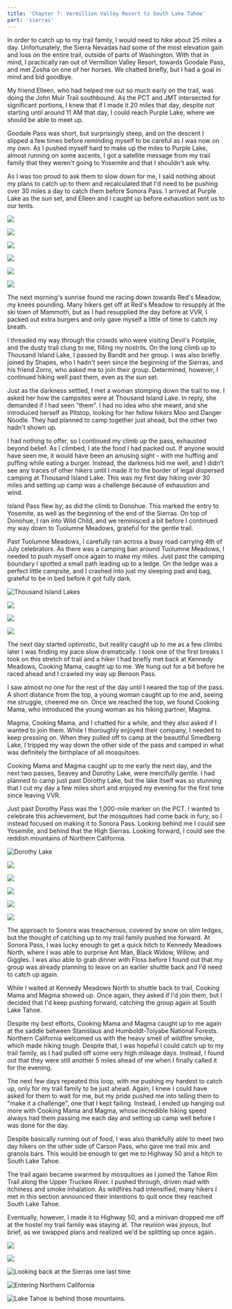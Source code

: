 ```yaml
---
title: 'Chapter 7: Vermillion Valley Resort to South Lake Tahoe'
part: 'sierras'
---
```


<script lang="ts">
import Images from '$lib/components/Images.svelte';
</script>

In order to catch up to my trail family, I would need to hike about 25 miles a day. Unfortunately, the Sierra Nevadas
had some of the most elevation gain and loss on the entire trail, outside of parts of Washington. With that in mind, I
practically ran out of Vermillion Valley Resort, towards Goodale Pass, and met Zosha on one of her horses. We chatted
briefly, but I had a goal in mind and bid goodbye.

My friend Elleen, who had helped me out so much early on the trail, was doing the John Muir Trail southbound. As the PCT
and JMT intersected for significant portions, I knew that if I made it 20 miles that day, despite not starting until
around 11 AM that day, I could reach Purple Lake, where we should be able to meet up.

Goodale Pass was short, but surprisingly steep, and on the descent I slipped a few times before reminding myself to be
careful as I was now on my own. As I pushed myself hard to make up the miles to Purple Lake, almost running on some
ascents, I got a satellite message from my trail family that they weren't going to Yosemite and that I shouldn't ask
why.

As I was too proud to ask them to slow down for me, I said nothing about my plans to catch up to them and recalculated
that I'd need to be pushing over 30 miles a day to catch them before Sonora Pass. I arrived at Purple Lake as the sun
set, and Elleen and I caught up before exhaustion sent us to our tents.

![](https://cdn.jeeveshikedthepct.com/images/e4b5503d-7f8a-4968-4aea-7e4f69d82900.jpeg)

![](https://cdn.jeeveshikedthepct.com/images/aef1e0dd-2617-4a1f-93f7-cfd04fe79500.jpeg)

![](https://cdn.jeeveshikedthepct.com/images/ad8883d5-a2aa-408d-5614-76458fc44800.jpeg)

![](https://cdn.jeeveshikedthepct.com/images/a678c9cc-ed80-408b-a0d8-52d5fb39b700.jpeg)

![](https://cdn.jeeveshikedthepct.com/images/8e1eb6f3-7f47-4d56-55e5-5a48c9455800.jpeg)

![](https://cdn.jeeveshikedthepct.com/images/9db27b5f-aaf8-49c6-082d-420cd7b13100.jpeg)

The next morning's sunrise found me racing down towards Red's Meadow, my knees pounding. Many hikers get off at Red's
Meadow to resupply at the ski town of Mammoth, but as I had resupplied the day before at VVR, I packed out extra burgers
and only gave myself a little of time to catch my breath.

I threaded my way through the crowds who were visiting Devil's Postpile, and the dusty trail clung to me, filling my
nostrils. On the long climb up to Thousand Island Lake, I passed by Bandit and her group. I was also briefly joined by
Shapes, who I hadn't seen since the beginning of the Sierras, and his friend Zorro, who asked me to join their group.
Determined, however, I continued hiking well past them, even as the sun set.

Just as the darkness settled, I met a woman stomping down the trail to me. I asked her how the campsites were at
Thousand Island Lake. In reply, she demanded if I had seen "them". I had no idea who she meant, and she introduced
herself as Pitstop, looking for her fellow hikers Moo and Danger Noodle. They had planned to camp together just ahead,
but the other two hadn't shown up.

I had nothing to offer, so I continued my climb up the pass, exhausted beyond belief. As I climbed, I ate the food I had
packed out. If anyone would have seen me, it would have been an amusing sight - with me huffing and puffing while eating
a burger. Instead, the darkness hid me well, and I didn't see any traces of other hikers until I made it to the border
of legal dispersed camping at Thousand Island Lake. This was my first day hiking over 30 miles and setting up camp was a
challenge because of exhaustion and wind.

Island Pass flew by, as did the climb to Donohue. This marked the entry to Yosemite, as well as the beginning of the end
of the Sierras. On top of Donohue, I ran into Wild Child, and we reminisced a bit before I continued my way down to
Tuolumne Meadows, grateful for the gentle trail.

Past Tuolumne Meadows, I carefully ran across a busy road carrying 4th of July celebrators. As there was a camping ban
around Tuolumne Meadows, I needed to push myself once again to make my miles. Just past the camping boundary I spotted a
small path leading up to a ledge. On the ledge was a perfect little campsite, and I crashed into just my sleeping pad
and bag, grateful to be in bed before it got fully dark.

![Thousand Island Lakes](https://cdn.jeeveshikedthepct.com/images/08329cdc-d980-411e-ffda-96ca07cb1700.jpeg)

![](https://cdn.jeeveshikedthepct.com/images/cf54dbc4-7390-4934-6651-494f959bd100.jpeg)

![](https://cdn.jeeveshikedthepct.com/images/12bb0c91-3a19-41e4-948e-71093e3e2800.jpeg)

![](https://cdn.jeeveshikedthepct.com/images/0c9d6c2d-94ea-4090-8c7e-7e2036e57e00.jpeg)

The next day started optimistic, but reality caught up to me as a few climbs later I was finding my pace slow
dramatically. I took one of the first breaks I took on this stretch of trail and a hiker I had briefly met back at
Kennedy Meadows, Cooking Mama, caught up to me. We hung out for a bit before he raced ahead and I crawled my way up
Benson Pass.

I saw almost no one for the rest of the day until I neared the top of the pass. A short distance from the top, a young
woman caught up to me and, seeing me struggle, cheered me on. Once we reached the top, we found Cooking Mama, who
introduced the young woman as his hiking partner, Magma.

Magma, Cooking Mama, and I chatted for a while, and they also asked if I wanted to join them. While I thoroughly enjoyed
their company, I needed to keep pressing on. When they pulled off to camp at the beautiful Smedberg Lake, I tripped my
way down the other side of the pass and camped in what was definitely the birthplace of all mosquitoes.

Cooking Mama and Magma caught up to me early the next day, and the next two passes, Seavey and Dorothy Lake, were
mercifully gentle. I had planned to camp just past Dorothy Lake, but the lake itself was so stunning that I cut my day a
few miles short and enjoyed my evening for the first time since leaving VVR.

Just past Dorothy Pass was the 1,000-mile marker on the PCT. I wanted to celebrate this achievement, but the mosquitoes
had come back in fury, so I instead focused on making it to Sonora Pass. Looking behind me I could see Yosemite, and
behind that the High Sierras. Looking forward, I could see the reddish mountains of Northern California.

![Dorothy Lake](https://cdn.jeeveshikedthepct.com/images/a2342589-d550-40c1-1bb6-5b390e503000.jpeg)

![](https://cdn.jeeveshikedthepct.com/images/91c24517-9044-4afc-5093-adf8c4c0fd00.jpeg)

![](https://cdn.jeeveshikedthepct.com/images/4f54db8c-6716-48cf-9ef6-36dee75edd00.jpeg)

![](https://cdn.jeeveshikedthepct.com/images/1b9640b4-4ae6-4a83-2564-7c08f2220700.jpeg)

![](https://cdn.jeeveshikedthepct.com/images/b8440a02-0497-4263-4edd-434e37b17300.jpeg)

![](https://cdn.jeeveshikedthepct.com/images/c78ec42c-8742-4b65-0955-72f9422cee00.jpeg)

The approach to Sonora was treacherous, covered by snow on slim ledges, but the thought of catching up to my trail
family pushed me forward. At Sonora Pass, I was lucky enough to get a quick hitch to Kennedy Meadows North, where I was
able to surprise Ant Man, Black Widow, Willow, and Giggles. I was also able to grab dinner with Floss before I found out
that my group was already planning to leave on an earlier shuttle back and I'd need to catch up again.

While I waited at Kennedy Meadows North to shuttle back to trail, Cooking Mama and Magma showed up. Once again, they
asked if I'd join them, but I decided that I'd keep pushing forward, catching the group again at South Lake Tahoe.

Despite my best efforts, Cooking Mama and Magma caught up to me again at the saddle between Stanislaus and
Humboldt-Toiyabe National Forests. Northern California welcomed us with the heavy smell of wildfire smoke, which made
hiking tough. Despite that, I was hopeful I could catch up to my trail family, as I had pulled off some very high
mileage days. Instead, I found out that they were still another 5 miles ahead of me when I finally called it for the
evening.

The next few days repeated this loop, with me pushing my hardest to catch up, only for my trail family to be just ahead.
Again, I knew I could have asked for them to wait for me, but my pride pushed me into telling them to "make it a
challenge", one that I kept failing. Instead, I ended up hanging out more with Cooking Mama and Magma, whose incredible
hiking speed always had them passing me each day and setting up camp well before I was done for the day.

Despite basically running out of food, I was also thankfully able to meet two day hikers on the other side of Carson
Pass, who gave me trail mix and granola bars. This would be enough to get me to Highway 50 and a hitch to South Lake
Tahoe.

The trail again became swarmed by mosquitoes as I joined the Tahoe Rim Trail along the Upper Truckee River. I pushed
through, driven mad with itchiness and smoke inhalation. As wildfires had intensified, many hikers I met in this section
announced their intentions to quit once they reached South Lake Tahoe.

Eventually, however, I made it to Highway 50, and a minivan dropped me off at the hostel my trail family was staying at.
The reunion was joyous, but brief, as we swapped plans and realized we'd be splitting up once again..

![](https://cdn.jeeveshikedthepct.com/images/e89b8e62-be3f-4f45-f4c6-9c6532422b00.jpeg)

![](https://cdn.jeeveshikedthepct.com/images/ce133f16-c37a-499d-c7c7-ed1467c0f500.jpeg)

![Looking back at the Sierras one last time](https://cdn.jeeveshikedthepct.com/images/1f1ee4f3-7e95-4eb6-f888-a351e409c600.jpeg)

![Entering Northern California](https://cdn.jeeveshikedthepct.com/images/79adec3d-8da2-4784-7a50-bb4e63172900.jpeg)

![Lake Tahoe is behind those mountains.](https://cdn.jeeveshikedthepct.com/images/e012aee3-894b-4f08-7836-1261eba95000.jpeg)

